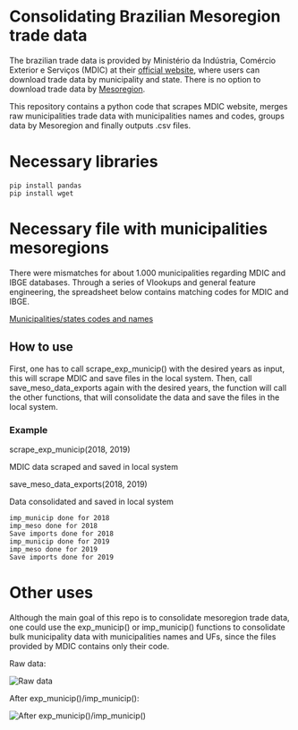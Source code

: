 # Consolidating Brazilian Mesoregion trade data

The brazilian trade data is provided by Ministério da Indústria, Comércio Exterior e Serviços (MDIC) at their [official website](http://www.mdic.gov.br/index.php/comercio-exterior/estatisticas-de-comercio-exterior/base-de-dados-do-comercio-exterior-brasileiro-arquivos-para-download), where users can download trade data by municipality and state. There is no option to download trade data by [Mesoregion](https://en.wikipedia.org/wiki/Mesoregions_of_Brazil).

This repository contains a python code that scrapes MDIC website, merges raw municipalities trade data with municipalities names and codes, groups data by Mesoregion and finally outputs .csv files.

# Necessary libraries

```
pip install pandas
pip install wget
```

# Necessary file with municipalities mesoregions

There were mismatches for about 1.000 municipalities regarding MDIC and IBGE databases. Through a series of Vlookups and general feature engineering, the spreadsheet below contains matching codes for MDIC and IBGE.

[Municipalities/states codes and names](https://drive.google.com/open?id=1FU_1V7yYW-jILYy-KPW7UgvtYfYU7jRk)

## How to use

First, one has to call scrape_exp_municip() with the desired years as input, this will scrape MDIC and save files in the local system. Then, call save_meso_data_exports again with the desired years, the function will call the other functions, that will consolidate the data and save the files in the local system.

### Example

scrape_exp_municip(2018, 2019)

MDIC data scraped and saved in local system

save_meso_data_exports(2018, 2019)

Data consolidated and saved in local system

```
imp_municip done for 2018
imp_meso done for 2018
Save imports done for 2018
imp_municip done for 2019
imp_meso done for 2019
Save imports done for 2019
```

# Other uses

Although the main goal of this repo is to consolidate mesoregion trade data, one could use the exp_municip() or imp_municip() functions to consolidate bulk municipality data with municipalities names and UFs, since the files provided by MDIC contains only their code.

Raw data:

![Raw data](https://i.imgur.com/CUe0ZEe.jpg)

After exp_municip()/imp_municip():

![After exp_municip()/imp_municip()](https://i.imgur.com/cMnLLJP.jpg)

